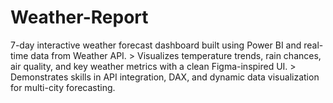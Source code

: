 # Weather-Report
7-day interactive weather forecast dashboard built using Power BI and real-time data from Weather API. > Visualizes temperature trends, rain chances, air quality, and key weather metrics with a clean Figma-inspired UI. > Demonstrates skills in API integration, DAX, and dynamic data visualization for multi-city forecasting.
